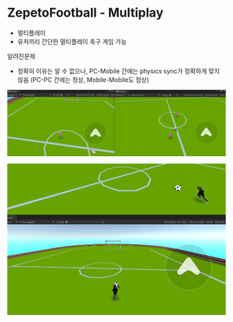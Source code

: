 # ZepetoFootball - Multiplay

 - 멀티플레이
 - 유저끼리 간단한 멀티플레이 축구 게임 가능

알려진문제
 - 정확히 이유는 알 수 없으나, PC-Mobile 간에는 physics sync가 정확하게 맞지 않음 (PC-PC 간에는 정상, Mobile-Mobile도 정상)
    
![gif](Animation2.gif)  

![gif](Animation.gif)
